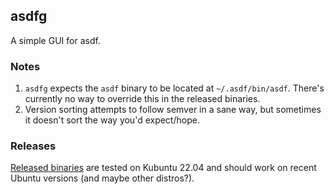 ## asdfg
A simple GUI for asdf.

### Notes
1. `asdfg` expects the `asdf` binary to be located at `~/.asdf/bin/asdf`. There's currently no way to override this in the released binaries.
2. Version sorting attempts to follow semver in a sane way, but sometimes it doesn't sort the way you'd expect/hope.

### Releases
[Released binaries](https://github.com/dwelch91/asdfg/releases) are tested on Kubuntu 22.04 and should work on recent Ubuntu versions (and maybe other distros?).
